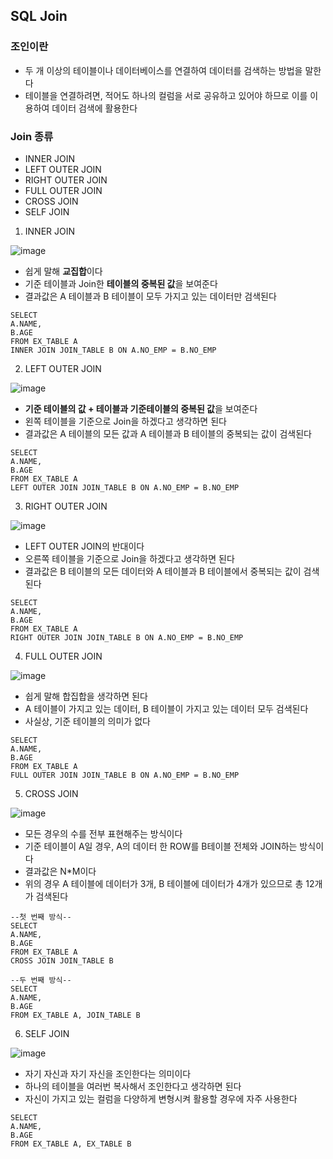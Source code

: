 ## SQL Join

### 조인이란
- 두 개 이상의 테이블이나 데이터베이스를 연결하여 데이터를 검색하는 방법을 말한다
- 테이블을 연결하려면, 적어도 하나의 컬럼을 서로 공유하고 있어야 하므로 이를 이용하여 데이터 검색에 활용한다

### Join 종류
- INNER JOIN
- LEFT OUTER JOIN
- RIGHT OUTER JOIN
- FULL OUTER JOIN
- CROSS JOIN
- SELF JOIN

1. INNER JOIN

![image](https://user-images.githubusercontent.com/67304980/131811987-5c27b915-f553-478c-a5c2-3d7a936d4a44.png)

- 쉽게 말해 **교집합**이다
- 기준 테이블과 Join한 **테이블의 중복된 값**을 보여준다
- 결과값은 A 테이블과 B 테이블이 모두 가지고 있는 데이터만 검색된다

```
SELECT
A.NAME,
B.AGE
FROM EX_TABLE A
INNER JOIN JOIN_TABLE B ON A.NO_EMP = B.NO_EMP
```

2. LEFT OUTER JOIN

![image](https://user-images.githubusercontent.com/67304980/131812469-536e497d-7e50-4fc4-ab56-4554c248bfa0.png)

- **기준 테이블의 값 + 테이블과 기준테이블의 중복된 값**을 보여준다
- 왼쪽 테이블을 기준으로 Join을 하겠다고 생각하면 된다
- 결과값은 A 테이블의 모든 값과 A 테이블과 B 테이블의 중복되는 값이 검색된다

```
SELECT
A.NAME,
B.AGE
FROM EX_TABLE A
LEFT OUTER JOIN JOIN_TABLE B ON A.NO_EMP = B.NO_EMP
```

3. RIGHT OUTER JOIN

![image](https://user-images.githubusercontent.com/67304980/131813027-7c353d59-e554-4a3a-9f1f-3cf4d1363823.png)

- LEFT OUTER JOIN의 반대이다
- 오른쪽 테이블을 기준으로 Join을 하겠다고 생각하면 된다
- 결과값은 B 테이블의 모든 데이터와 A 테이블과 B 테이블에서 중복되는 값이 검색된다

```
SELECT
A.NAME,
B.AGE
FROM EX_TABLE A
RIGHT OUTER JOIN JOIN_TABLE B ON A.NO_EMP = B.NO_EMP
```

4. FULL OUTER JOIN

![image](https://user-images.githubusercontent.com/67304980/131813402-3930fe70-a48a-4a0f-8161-7ac12b342085.png)

- 쉽게 말해 합집합을 생각하면 된다
- A 테이블이 가지고 있는 데이터, B 테이블이 가지고 있는 데이터 모두 검색된다
- 사실상, 기준 테이블의 의미가 없다

```
SELECT
A.NAME,
B.AGE
FROM EX_TABLE A
FULL OUTER JOIN JOIN_TABLE B ON A.NO_EMP = B.NO_EMP
```

5. CROSS JOIN

![image](https://user-images.githubusercontent.com/67304980/131813652-8bcae87f-c9aa-4b0a-bcea-6800a8479bd2.png)

- 모든 경우의 수를 전부 표현해주는 방식이다
- 기준 테이블이 A일 경우, A의 데이터 한 ROW를 B테이블 전체와 JOIN하는 방식이다
- 결과값은 N*M이다
- 위의 경우 A 테이블에 데이터가 3개, B 테이블에 데이터가 4개가 있으므로 총 12개가 검색된다

```
--첫 번째 방식--
SELECT
A.NAME,
B.AGE
FROM EX_TABLE A
CROSS JOIN JOIN_TABLE B

--두 번째 방식--
SELECT
A.NAME,
B.AGE
FROM EX_TABLE A, JOIN_TABLE B
```

6. SELF JOIN

![image](https://user-images.githubusercontent.com/67304980/131814020-96bbbc15-37e4-498b-b5d0-09e212a79674.png)

- 자기 자신과 자기 자신을 조인한다는 의미이다
- 하나의 테이블을 여러번 복사해서 조인한다고 생각하면 된다
- 자신이 가지고 있는 컬럼을 다양하게 변형시켜 활용할 경우에 자주 사용한다

```
SELECT
A.NAME,
B.AGE
FROM EX_TABLE A, EX_TABLE B
```



























